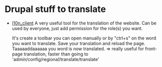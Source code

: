 Drupal stuff to translate
========================

* [l10n_client](https://drupal.org/project/l10n_client )
  A very useful tool for the translation of the website. Can be used by everyone, just add permission for the role(s) you want.

  It's create a toolbar you can open manually or by "ctrl+s" on the word you want to translate. Save your translation and reload the page. Taaaaaddaaaaaa you word is now translated.
  => really useful for front-page translation, faster than going to 'admin/config/regional/translate/translate'
